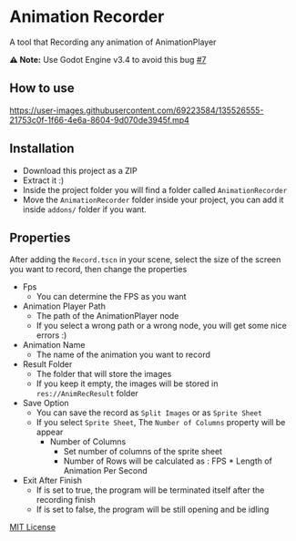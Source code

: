 # Animation Recorder

A tool that Recording any animation of AnimationPlayer


**⚠ Note:** Use Godot Engine v3.4 to avoid this bug [#7](https://github.com/AhmedElTabarani/AnimationRecorder/issues/7)

## How to use

https://user-images.githubusercontent.com/69223584/135526555-21753c0f-1f66-4e6a-8604-9d070de3945f.mp4

## Installation

- Download this project as a ZIP
- Extract it :)
- Inside the project folder you will find a folder called `AnimationRecorder` 
- Move the `AnimationRecorder` folder inside your project, you can add it inside `addons/` folder if you want.

## Properties

After adding the `Record.tscn` in your scene,
select the size of the screen you want to record, then change the properties

- Fps
  - You can determine the FPS as you want
- Animation Player Path
  - The path of the AnimationPlayer node
  - If you select a wrong path or a wrong node, you will get some nice errors :)  
- Animation Name
  - The name of the animation you want to record
- Result Folder
  - The folder that will store the images
  - If you keep it empty, the images will be stored in `res://AnimRecResult` folder 
- Save Option
  - You can save the record as `Split Images` or as `Sprite Sheet`
  - If you select `Sprite Sheet`, The `Number of Columns` property will be appear
    - Number of Columns
      - Set number of columns of the sprite sheet
      - Number of Rows will be calculated as : FPS * Length of Animation Per Second 
- Exit After Finish
   - If is set to true, the program will be terminated itself after the recording finish
   - If is set to false, the program will be still opening and be idling


[MIT License](LICENSE)

